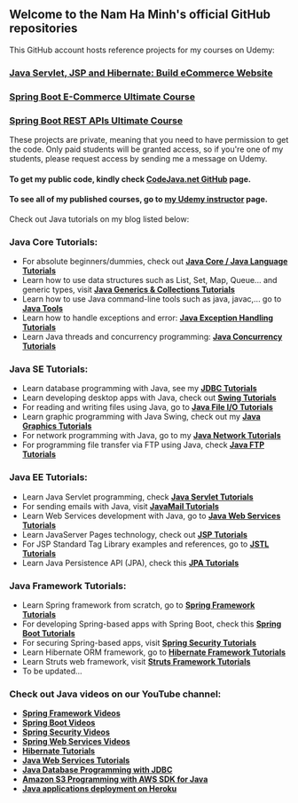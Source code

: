 ## Welcome to the Nam Ha Minh's official GitHub repositories
This GitHub account hosts reference projects for my courses on Udemy:
### [Java Servlet, JSP and Hibernate: Build eCommerce Website](https://www.udemy.com/course/java-servlet-jsp-and-hibernate-build-a-complete-website/?referralCode=33595D300B33167E51E4)
### [Spring Boot E-Commerce Ultimate Course](https://www.udemy.com/course/spring-boot-e-commerce-ultimate/?referralCode=3A24FAC7220029CEDFD6)
### [Spring Boot REST APIs Ultimate Course](https://www.udemy.com/course/spring-boot-rest-apis-ultimate/?couponCode=41879FF3DC815678EE54)
These projects are private, meaning that you need to have permission to get the code. Only paid students will be granted access, so if you're one of my students, please request access by sending me a message on Udemy.
#### To get my public code, kindly check [CodeJava.net GitHub](https://github.com/codejava-official) page.
#### To see all of my published courses, go to [my Udemy instructor](https://www.udemy.com/user/namhaminh/) page.

Check out Java tutorials on my blog listed below:
### Java Core Tutorials:
- For absolute beginners/dummies, check out **[Java Core / Java Language Tutorials](https://www.codejava.net/java-core-tutorials)**
- Learn how to use data structures such as List, Set, Map, Queue... and generic types, visit **[Java Generics & Collections Tutorials](https://www.codejava.net/collections-tutorials)**
- Learn how to use Java command-line tools such as java, javac,... go to **[Java Tools](https://www.codejava.net/java-core/tools)**
- Learn how to handle exceptions and error: **[Java Exception Handling Tutorials](https://www.codejava.net/java-core/exception)**
- Learn Java threads and concurrency programming: **[Java Concurrency Tutorials](https://www.codejava.net/concurrency-tutorials)**

### Java SE Tutorials:
- Learn database programming with Java, see my **[JDBC Tutorials](https://www.codejava.net/jdbc-tutorials)**
- Learn developing desktop apps with Java, check out **[Swing Tutorials](https://www.codejava.net/swing-tutorials)**
- For reading and writing files using Java, go to **[Java File I/O Tutorials](https://www.codejava.net/file-io-tutorials)**
- Learn graphic programming with Java Swing, check out my **[Java Graphics Tutorials](https://www.codejava.net/graphics-tutorials)**
- For network programming with Java, go to my **[Java Network Tutorials](https://www.codejava.net/java-se/networking)**
- For programming file transfer via FTP using Java, check **[Java FTP Tutorials](https://www.codejava.net/ftp-tutorials)**

### Java EE Tutorials:
- Learn Java Servlet programming, check **[Java Servlet Tutorials](https://www.codejava.net/java-servlet-tutorials)**
- For sending emails with Java, visit **[JavaMail Tutorials](https://www.codejava.net/java-ee/javamail)**
- Learn Web Services development with Java, go to **[Java Web Services Tutorials](https://www.codejava.net/java-ee/web-services)**
- Learn JavaServer Pages technology, check out **[JSP Tutorials](https://www.codejava.net/jsp-tutorials)**
- For JSP Standard Tag Library examples and references, go to **[JSTL Tutorials](https://www.codejava.net/jstl-tutorials)**
- Learn Java Persistence API (JPA), check this **[JPA Tutorials](https://www.codejava.net/java-ee/jpa)**

### Java Framework Tutorials:
- Learn Spring framework from scratch, go to **[Spring Framework Tutorials](https://www.codejava.net/spring-tutorials)**
- For developing Spring-based apps with Spring Boot, check this **[Spring Boot Tutorials](https://www.codejava.net/spring-boot-tutorials)**
- For securing Spring-based apps, visit **[Spring Security Tutorials](https://www.codejava.net/spring-security-tutorials)**
- Learn Hibernate ORM framework, go to **[Hibernate Framework Tutorials](https://www.codejava.net/hibernate-tutorials)**
- Learn Struts web framework, visit **[Struts Framework Tutorials](https://www.codejava.net/struts-tutorials)**
- To be updated...

### Check out Java videos on our YouTube channel:
- **[Spring Framework Videos](https://www.youtube.com/watch?v=ccPZLZxYe_0&list=PLR2yPNIFMlL_vlaleNZoE26Y-1defn0t2)**
- **[Spring Boot Videos](https://www.youtube.com/watch?v=B4IDlfT-53I&list=PLR2yPNIFMlL9UUF6-syrVrNaRwHVJofZE)**
- **[Spring Security Videos](https://www.youtube.com/watch?v=d9t_trawaa0&list=PLR2yPNIFMlL9YIG5c1hXHnfo2Woq4OA3c)**
- **[Spring Web Services Videos](https://www.youtube.com/watch?v=3-5e5cXfwrU&list=PLR2yPNIFMlL_J9uZslLbmc5tI1MPia9I5)**
- **[Hibernate Tutorials](https://www.youtube.com/watch?v=jk5PWO6fNuo&list=PLR2yPNIFMlL8iXGvlFAS9MwSHUE8aRVRF)**
- **[Java Web Services Tutorials](https://www.youtube.com/watch?v=dPjZwbNibCI&list=PLR2yPNIFMlL-dbPvTJtCYfE9TE6IwcEDf)**
- **[Java Database Programming with JDBC](https://www.youtube.com/watch?v=duEkh8ZsFGs&list=PLR2yPNIFMlL-Uxon2z7kSLU45Vi2ehkNO)**
- **[Amazon S3 Programming with AWS SDK for Java](https://youtube.com/playlist?list=PLR2yPNIFMlL-IPkPcskoK2Un29lL5C6Ix)**
- **[Java applications deployment on Heroku](https://youtube.com/playlist?list=PLR2yPNIFMlL8e3POU6TcXeXyPr9w3GNIh)**
